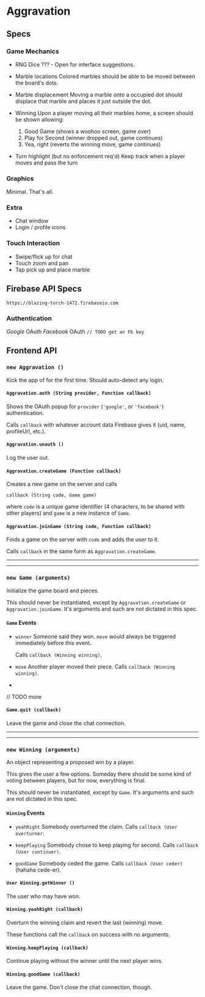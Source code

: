 # Aggravation

## Specs

### Game Mechanics
- RNG Dice
  ??? - Open for interface suggestions.

- Marble locations
  Colored marbles should be able to be moved between the board's dots.

- Marble displacement
  Moving a marble onto a occupied dot should displace that marble and places it just outside the dot.

- Winning
  Upon a player moving all their marbles home, a screen should be shown allowing:
  1. Good Game (shows a woohoo screen, game over)
  2. Play for Second (winner dropped out, game continues)
  3. Yea, right (reverts the winning move, game continues)

- Turn highlight (but no enforcement req'd)
  Keep track when a player moves and pass the turn

### Graphics
Minimal.  That's all.

### Extra
- Chat window
- Login / profile icons

### Touch Interaction
- Swipe/flick up for chat
- Touch zoom and pan
- Tap pick up and place marble


## Firebase API Specs
    https://blazing-torch-1472.firebaseio.com
### Authentication
*Google* OAuth
*Facebook* OAuth `// TODO get an Fb key`

## Frontend API

### `new Aggravation ()`
Kick the app of for the first time.  Should auto-detect any login.

#### `Aggravation.auth (String provider, Function callback)`
Shows the OAuth popup for `provider` (`'google'`, or `'facebook'`) authentication.

Calls `callback` with whatever account data Firebase gives it (uid, name, profileUrl, etc.).

#### `Aggravation.unauth ()`
Log the user out.

#### `Aggravation.createGame (Function callback)`
Creates a new game on the server and calls

    callback (String code, Game game)

where `code` is a unique game identifier (4 characters, to be shared with other players) and `game` is a new instance of `Game`.

#### `Aggravation.joinGame (String code, Function callback)`
Finds a game on the server with `code` and adds the user to it.

Calls `callback` in the same form as `Aggravation.createGame`.

***
***

### `new Game (arguments)`
Initialize the game board and pieces.

This should never be instantiated, except by `Aggravation.createGame` or `Aggravation.joinGame`.  It's arguments and such are not dictated in this spec.

#### `Game` Events

- `winner` Someone said they won.  `move` would always be triggered immediately before this event.

  Calls `callback (Winning winning)`.
- `move` Another player moved their piece.  Calls `callback (Winning winning)`.

- 

// TODO more

#### `Game.quit (callback)`
Leave the game and close the chat connection.

***
***

### `new Winning (arguments)`
An object representing a proposed win by a player.

This gives the user a few options.  Someday there should be some kind of voting between players, but for now, everything is final.

This should never be instantiated, except by `Game`.  It's arguments and such are not dictated in this spec.

#### `Winning` Events
- `yeahRight`  Somebody overturned the claim.
  Calls `callback (User overturner`.

- `keepPlaying`  Somebody chose to keep playing for second.
  Calls `callback (User continuer)`.

- `goodGame`  Somebody ceded the game.
  Calls `callback (User ceder)` (hahaha cede-er).

#### `User Winning.getWinner ()`
The user who may have won.

#### `Winning.yeahRight (callback)`
Overturn the winning claim and revert the last (winning) move.

These functions call the `callback` on success with no arguments.

#### `Winning.keepPlaying (callback)`
Continue playing without the winner until the next player wins.

#### `Winning.goodGame (callback)`
Leave the game.  Don't close the chat connection, though.